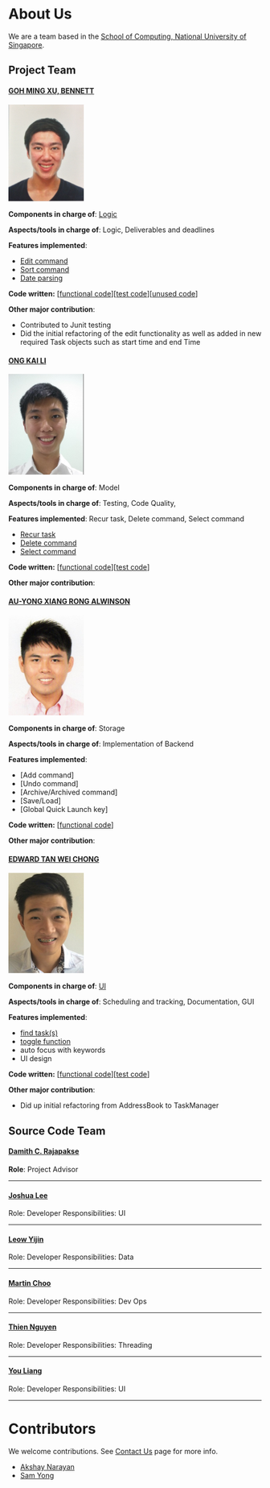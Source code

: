 # About Us

We are a team based in the [School of Computing, National University of Singapore](http://www.comp.nus.edu.sg).

## Project Team

#### [GOH MING XU, BENNETT](https://github.com/bennettgo) <br>

<img src="images/bennettgo.jpg" width="150"><br>

**Components in charge of**: [Logic](https://github.com/CS2103JAN2017-T16-B1/main/blob/master/docs/DeveloperGuide.md#23-logic-component) <br>

**Aspects/tools in charge of**: Logic, Deliverables and deadlines <br>

**Features implemented**: 
* [Edit command](https://github.com/CS2103JAN2017-T16-B1/main/blob/v0.5/docs/UserGuide.md#26-editing-a-taskevent--edit)
* [Sort command](https://github.com/CS2103JAN2017-T16-B1/main/blob/master/docs/UserGuide.md#27--sorting-tasksevents--sort)
* [Date parsing](https://github.com/CS2103JAN2017-T16-B1/main/blob/master/docs/UserGuide.md#22-adding-a-taskevent--add)

**Code written:** [[functional code](../collated/main/A0138998B.md)][[test code](../collated/test/A0138998B.md)][[unused code](../collated/unused/A0138998B.md)]

**Other major contribution**:
* Contributed to Junit testing
* Did the initial refactoring of the edit functionality as well as added in new required Task objects such as start time and end Time


#### [ONG KAI LI](https://github.com/kailii) <br>

<img src="images/kailii.jpg" width="150"><br>

**Components in charge of**: Model

**Aspects/tools in charge of**: Testing, Code Quality,

**Features implemented**: Recur task, Delete command, Select command
* [Recur task](https://github.com/CS2103JAN2017-T16-B1/main/blob/v0.5/docs/UserGuide.md#26-editing-a-taskevent--add)
* [Delete command](https://github.com/CS2103JAN2017-T16-B1/main/blob/master/docs/UserGuide.md#27--sorting-tasksevents--delete)
* [Select command](https://github.com/CS2103JAN2017-T16-B1/main/blob/master/docs/UserGuide.md#22-adding-a-taskevent--select)


**Code written:** [[functional code](../collated/main/A0139375W.md)][[test code](../collated/test/A0139375W.md)]

**Other major contribution**:


#### [AU-YONG XIANG RONG ALWINSON](https://github.com/alwinsonauyong) <br>

<img src="images/alwinsonauyong.jpg" width="150"><br>

**Components in charge of**: Storage 

**Aspects/tools in charge of**: Implementation of Backend

**Features implemented**:
* [Add command]
* [Undo command]
* [Archive/Archived command]
* [Save/Load]
* [Global Quick Launch key]

**Code written:** [[functional code](../collated/main/A0140072X.md)]

**Other major contribution**:



#### [EDWARD TAN WEI CHONG](https://github.com/EdCS2103) <br>

<img src="images/EdCS2103.jpg" width="150"><br>

**Components in charge of**: [UI](https://github.com/CS2103JAN2017-T16-B1/main/blob/master/docs/DeveloperGuide.md#22-ui-component)

**Aspects/tools in charge of**: Scheduling and tracking, Documentation, GUI

**Features implemented**: 
* [find task(s)](https://github.com/CS2103JAN2017-T16-B1/main/blob/master/docs/UserGuide.md#23-finding-tasksevents--find)
* [toggle function](https://github.com/CS2103JAN2017-T16-B1/main/blob/v0.5/docs/UserGuide.md#212-toggle-between-different-tasks-toggle)
* auto focus with keywords
* UI design

**Code written:** [[functional code](../collated/main/A0139509X.md)][[test code](../collated/test/A0139509X.md)]

**Other major contribution**:
* Did up initial refactoring from AddressBook to TaskManager


## Source Code Team

#### [Damith C. Rajapakse](http://www.comp.nus.edu.sg/~damithch) <br>
**Role**: Project Advisor

-----

#### [Joshua Lee](http://github.com/lejolly)
Role: Developer
Responsibilities: UI

-----

#### [Leow Yijin](http://github.com/yijinl)
Role: Developer
Responsibilities: Data

-----

#### [Martin Choo](http://github.com/m133225)
Role: Developer
Responsibilities: Dev Ops

-----

#### [Thien Nguyen](https://github.com/ndt93)
 Role: Developer
 Responsibilities: Threading

 -----

#### [You Liang](http://github.com/yl-coder)
 Role: Developer
 Responsibilities: UI

 -----

# Contributors

We welcome contributions. See [Contact Us](ContactUs.md) page for more info.

* [Akshay Narayan](https://github.com/se-edu/addressbook-level4/pulls?q=is%3Apr+author%3Aokkhoy)
* [Sam Yong](https://github.com/se-edu/addressbook-level4/pulls?q=is%3Apr+author%3Amauris)
